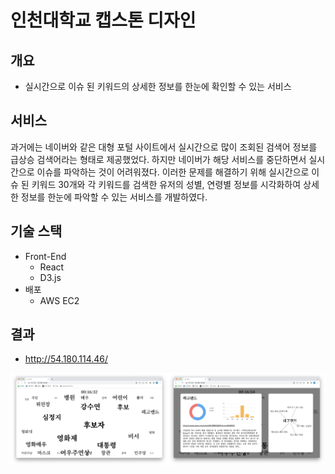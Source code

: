 # 인천대학교 캡스톤 디자인

## 개요

- 실시간으로 이슈 된 키워드의 상세한 정보를 한눈에 확인할 수 있는 서비스

## 서비스

과거에는 네이버와 같은 대형 포털 사이트에서 실시간으로 많이 조회된 검색어 정보를 급상승 검색어라는 형태로 제공했었다. 하지만 네이버가 해당 서비스를 중단하면서 실시간으로 이슈를 파악하는 것이 어려워졌다. 이러한 문제를 해결하기 위해 실시간으로 이슈 된 키워드 30개와 각 키워드를 검색한 유저의 성별, 연령별 정보를 시각화하여 상세한 정보를 한눈에 파악할 수 있는 서비스를 개발하였다.

## 기술 스택

- Front-End
  - React
  - D3.js
- 배포
  - AWS EC2

## 결과

- http://54.180.114.46/

<div style="display:flex">
  <img src="./img/main.png" width="50%" />
  <img src="./img/detail.png" width="50%" />
</div>

